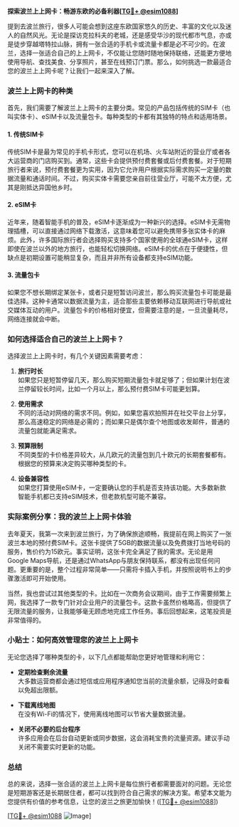 **探索波兰上上网卡：畅游东欧的必备利器[[TG💪+ @esim1088](https://t.me/s/esim1088)]**

提到去波兰旅行，很多人可能会想到这座东欧国家悠久的历史、丰富的文化以及迷人的自然风光。无论是探访克拉科夫的老城，还是感受华沙的现代都市气息，亦或是徒步穿越塔特拉山脉，拥有一张合适的手机卡或流量卡都是必不可少的。在波兰，选择一张适合自己的上上网卡，不仅能让您随时随地保持联络，还能更方便地使用导航、查找美食、分享照片，甚至在线预订门票。那么，如何挑选一款最适合您的波兰上上网卡呢？让我们一起来深入了解。

### 波兰上上网卡的种类

首先，我们需要了解波兰上上网卡的主要分类。常见的产品包括传统的SIM卡（也叫实体卡）、eSIM卡以及流量包卡。每种类型的卡都有其独特的特点和适用场景。

#### 1. 传统SIM卡

传统SIM卡是最为常见的手机卡形式，您可以在机场、火车站附近的营业厅或者各大运营商的门店购买到。通常，这些卡会提供预付费套餐或后付费套餐。对于短期旅行者来说，预付费套餐更为实用，因为它允许用户根据实际需求购买一定量的数据流量和通话时间。不过，购买实体卡需要您亲自前往营业厅，可能不太方便，尤其是刚抵达异国他乡时。

#### 2. eSIM卡

近年来，随着智能手机的普及，eSIM卡逐渐成为一种新兴的选择。eSIM卡无需物理插槽，可以直接通过网络下载激活，这意味着您可以避免携带多张实体卡的麻烦。此外，许多国际旅行者会选择购买支持多个国家使用的全球通eSIM卡，这样即使在波兰以外的地方旅行，也能轻松切换网络。eSIM卡的优点在于便捷性，但缺点是初期设置可能稍显复杂，而且并非所有设备都支持eSIM功能。

#### 3. 流量包卡

如果您不想长期绑定某张卡，或者只是短暂访问波兰，那么购买流量包卡可能是最佳选择。这种卡通常以数据流量为主，适合那些主要依赖移动互联网进行导航或社交媒体互动的用户。流量包卡的价格相对便宜，但需要注意的是，一旦流量耗尽，网络连接就会中断。

### 如何选择适合自己的波兰上上网卡？

选择波兰上上网卡时，有几个关键因素需要考虑：

1. **旅行时长**  
   如果您只是短暂停留几天，那么购买短期流量包卡就足够了；但如果计划在波兰停留较长时间，比如一个月以上，那么预付费SIM卡可能更划算。

2. **使用需求**  
   不同的活动对网络的需求不同。例如，如果您喜欢拍照并在社交平台上分享，那么高速稳定的网络是必需的；而如果只是偶尔查个地图或收发邮件，普通的流量包就能满足需求。

3. **预算限制**  
   不同类型的卡价格差异较大，从几欧元的流量包到几十欧元的长期套餐都有。根据您的预算来决定购买哪种类型的卡。

4. **设备兼容性**  
   如果您打算使用eSIM卡，一定要确认您的手机是否支持该功能。大多数新款智能手机都已支持eSIM技术，但老款机型可能不兼容。

### 实际案例分享：我的波兰上上网卡体验

去年夏天，我第一次来到波兰旅行，为了确保旅途顺畅，我提前在网上购买了一张波兰本地的预付费SIM卡。这张卡提供了5GB的数据流量以及免费拨打当地号码的服务，售价约为15欧元。事实证明，这张卡完全满足了我的需求。无论是用Google Maps导航，还是通过WhatsApp与朋友保持联系，都没有出现任何问题。更重要的是，整个过程非常简单——只需将卡插入手机，并按照说明书上的步骤激活即可开始使用。

当然，我也尝试过其他类型的卡。比如在一次商务会议期间，由于工作需要频繁上网，我选择了一款专门针对企业用户的流量包卡。这款卡虽然价格略高，但提供了无限流量的服务，让我能够毫无顾虑地完成工作任务。事后回想起来，这笔投资是非常值得的。

### 小贴士：如何高效管理您的波兰上上网卡

无论您选择了哪种类型的卡，以下几点都能帮助您更好地管理和利用它：

- **定期检查剩余流量**  
  大多数运营商都会通过短信或应用程序通知您当前的流量余额，记得及时查看以免超出限额。

- **下载离线地图**  
  在没有Wi-Fi的情况下，使用离线地图可以节省大量数据流量。

- **关闭不必要的后台程序**  
  许多应用会在后台自动更新或同步数据，这会消耗宝贵的流量资源。建议手动关闭不需要实时更新的功能。

### 总结

总的来说，选择一张合适的波兰上上网卡是每位旅行者都需要面对的问题。无论您是短期游客还是长期居住者，都可以找到符合自己需求的解决方案。希望本文能为您提供有价值的参考信息，让您的波兰之旅更加愉快！([[TG💪+ @esim1088](https://t.me/s/esim1088)])

[[TG💪+ @esim1088](https://t.me/s/esim1088) ![Image](https://i.postimg.cc/4NQfJmqS/Snipaste-2025-05-13-00-14-12.png)]
